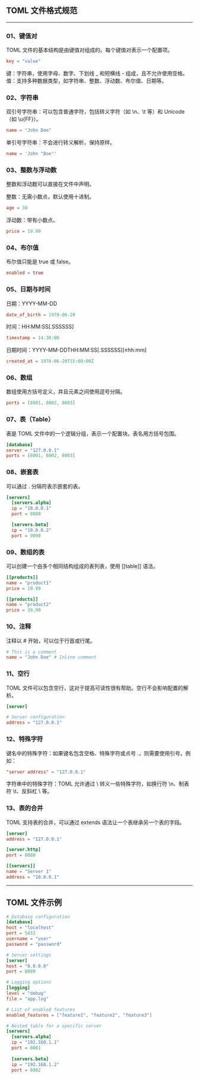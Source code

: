 ## TOML 文件格式规范

---

### 01、键值对

TOML 文件的基本结构是由键值对组成的。每个键值对表示一个配置项。

```toml
key = "value"

```

键：字符串，使用字母、数字、下划线 _ 和短横线 - 组成，且不允许使用空格。\
值：支持多种数据类型，如字符串、整数、浮动数、布尔值、日期等。

### 02、字符串

双引号字符串：可以包含普通字符，包括转义字符（如 \n、\t 等）和 Unicode（如 \u{FF}）。

```toml
name = "John Doe"

```

单引号字符串：不会进行转义解析，保持原样。

```toml
name = 'John "Doe"'

```

### 03、整数与浮动数

整数和浮动数可以直接在文件中声明。

整数：无需小数点，默认使用十进制。

```toml
age = 30

```

浮动数：带有小数点。

```toml
price = 19.99

```

### 04、布尔值

布尔值只能是 true 或 false。

```toml
enabled = true

```

### 05、日期与时间

日期：YYYY-MM-DD

```toml
date_of_birth = 1978-06-20

```

时间：HH:MM:SS[.SSSSSS]

```toml
timestamp = 14:30:00

```

日期时间：YYYY-MM-DDTHH:MM:SS[.SSSSSS][±hh:mm]

```toml
created_at = 1978-06-20T15:00:00Z

```

### 06、数组

数组使用方括号定义，并且元素之间使用逗号分隔。

```toml
ports = [8001, 8002, 8003]

```

### 07、表（Table）

表是 TOML 文件中的一个逻辑分组，表示一个配置块。表名用方括号包围。

```toml
[database]
server = "127.0.0.1"
ports = [8001, 8002, 8003]

```

### 08、嵌套表

可以通过 . 分隔符表示嵌套的表。

```toml
[servers]
  [servers.alpha]
  ip = "10.0.0.1"
  port = 8080

  [servers.beta]
  ip = "10.0.0.2"
  port = 9090

```

### 09、数组的表

可以创建一个由多个相同结构组成的表列表，使用 [[table]] 语法。

```toml
[[products]]
name = "product1"
price = 19.99

[[products]]
name = "product2"
price = 39.99

```

### 10、注释

注释以 # 开始，可以位于行首或行尾。

```toml
# This is a comment
name = "John Doe" # Inline comment

```

### 11、空行

TOML 文件可以包含空行，这对于提高可读性很有帮助。空行不会影响配置的解析。

```toml
[server]

# Server configuration
address = "127.0.0.1"

```

### 12、特殊字符

键名中的特殊字符：如果键名包含空格、特殊字符或点号 .，则需要使用引号。例如：

```toml
"server address" = "127.0.0.1"

```

字符串中的特殊字符：TOML 允许通过 \ 转义一些特殊字符，如换行符 \n、制表符 \t、反斜杠 \\ 等。


### 13、表的合并

TOML 支持表的合并，可以通过 extends 语法让一个表继承另一个表的字段。

```toml
[server]
address = "127.0.0.1"

[server.http]
port = 8080

[[servers]]
name = "Server 1"
address = "10.0.0.1"

```

---

## TOML 文件示例

```toml
# Database configuration
[database]
host = "localhost"
port = 5432
username = "user"
password = "password"

# Server settings
[server]
host = "0.0.0.0"
port = 8080

# Logging options
[logging]
level = "debug"
file = "app.log"

# List of enabled features
enabled_features = ["feature1", "feature2", "feature3"]

# Nested table for a specific server
[servers]
  [servers.alpha]
  ip = "192.168.1.1"
  port = 8081
  
  [servers.beta]
  ip = "192.168.1.2"
  port = 8082

```
